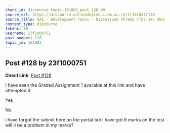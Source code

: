 ```yaml
---
chunk_id: discourse_topic_161083_post_128_00
source_url: https://discourse.onlinedegree.iitm.ac.in/t/161083/128
source_title: GA1 - Development Tools - Discussion Thread [TDS Jan 2025]
content_type: discourse
tokens: 89
username: 23f1000751
post_number: 128
topic_id: 161083
---
```


## Post #128 by 23f1000751

**Direct Link**: [Post #128](https://discourse.onlinedegree.iitm.ac.in/t/161083/128)

I have seen the Graded Assignment 1 available at this link and have attempted it.

Yes

No

i have forgot the submit here on the portal but i have got 9 marks on the test will it be a problem in my marks?
